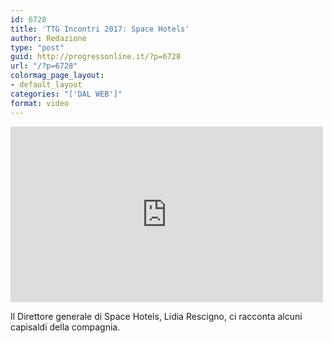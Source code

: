 ```yaml
---
id: 6728
title: 'TTG Incontri 2017: Space Hotels'
author: Redazione
type: "post"
guid: http://progressonline.it/?p=6728
url: "/?p=6728"
colormag_page_layout:
- default_layout
categories: "['DAL WEB']"
format: video
---
```


<iframe allow="accelerometer; autoplay; clipboard-write; encrypted-media; gyroscope; picture-in-picture; web-share" allowfullscreen="" frameborder="0" height="281" loading="lazy" src="https://www.youtube.com/embed/2D4uOPDJ12k?feature=oembed" title="TTG Incontri 2017: Space Hotels" width="500"></iframe>

Il Direttore generale di Space Hotels, Lidia Rescigno, ci racconta alcuni capisaldi della compagnia.